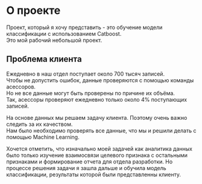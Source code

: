 # О проекте

Проект, который я хочу представить - это обучение модели классификации с использованием Catboost.  
Это мой рабочий небольшой проект.



## Проблема клиента

Ежедневно в наш отдел поступает около 700 тысяч записей.  
Чтобы не допустить ошибок, данные проверяются с помощью команды асессоров.  
Но не все данные могут быть проверены по причине их объёма.  
Так, асессоры проверяют ежедневно только около 4% поступающих записей.  

На основе данных мы решаем задачу клиента. Поэтому очень важно следить за их качеством.  
Нам было необходимо проверять все данные, что мы и решили делать с помощью Machine Learning.

Хочется отметить, что изначально моей задачей как аналитика данных было только изучение взаимосвязи целевого признака с остальными признаками и формирование отчета для отдела разработки. Но процессе решения задачи я зашла дальше и обучила модель классификации, результаты которой были представленны клиенту.